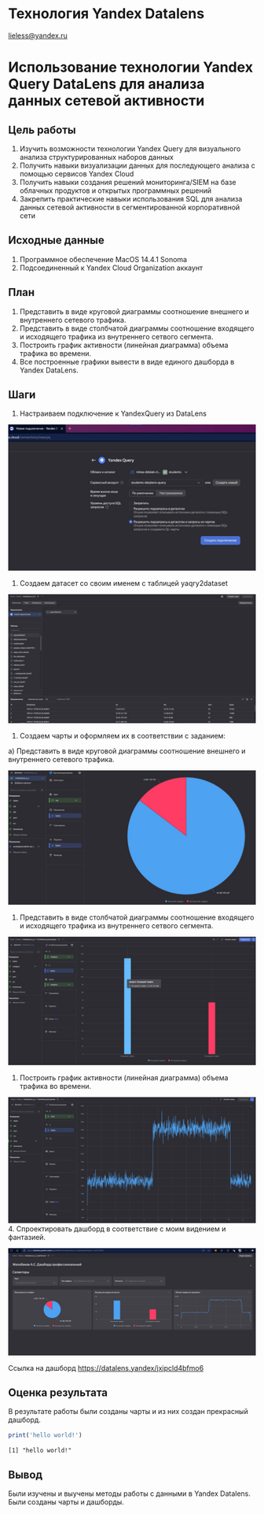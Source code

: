 # Технология Yandex Datalens
lieless@yandex.ru

# Использование технологии Yandex Query DataLens для анализа данных сетевой активности

## Цель работы

1.  Изучить возможности технологии Yandex Query для визуального анализа
    структурированных наборов данных
2.  Получить навыки визуализации данных для последующего анализа с
    помощью сервисов Yandex Cloud
3.  Получить навыки создания решений мониторинга/SIEM на базе облачных
    продуктов и открытых программных решений
4.  Закрепить практические навыки использования SQL для анализа данных
    сетевой активности в сегментированной корпоративной сети

## Исходные данные

1.  Программное обеспечение MacOS 14.4.1 Sonoma
2.  Подсоединенный к Yandex Cloud Organization аккаунт

## План

1.  Представить в виде круговой диаграммы соотношение внешнего и
    внутреннего сетевого трафика.
2.  Представить в виде столбчатой диаграммы соотношение входящего и
    исходящего трафика из внутреннего сетвого сегмента.
3.  Построить график активности (линейная диаграмма) объема трафика во
    времени.
4.  Все построенные графики вывести в виде единого дашборда в Yandex
    DataLens.

## Шаги

1.  Настраиваем подключение к YandexQuery из DataLens

![](img/1.png)

1.  Создаем датасет со своим именем с таблицей yaqry2dataset

![](img/2.png)

1.  Создаем чарты и оформляем их в соответствии с заданием:

а) Представить в виде круговой диаграммы соотношение внешнего и
внутреннего сетевого трафика.

![](img/3.png)

1.  Представить в виде столбчатой диаграммы соотношение входящего и
    исходящего трафика из внутреннего сетвого сегмента.

![](img/4.png)

1.  Построить график активности (линейная диаграмма) объема трафика во
    времени.

![](img/5.png) 4. Спроектировать дашборд в соответствие с моим видением
и фантазией.

![](img/6.png)

Ссылка на дашборд https://datalens.yandex/jxipcld4bfmo6

## Оценка результата

В результате работы были созданы чарты и из них создан прекрасный
дашборд.

``` r
print('hello world!')
```

    [1] "hello world!"

## Вывод

Были изучены и выучены методы работы с данными в Yandex Datalens. Были
созданы чарты и дашборды.
